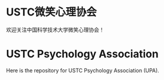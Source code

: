 # USTC微笑心理协会 
欢迎关注中国科学技术大学微笑心理协会！

# USTC Psychology Association
Here is the repository for USTC Psychology Association (UPA).
